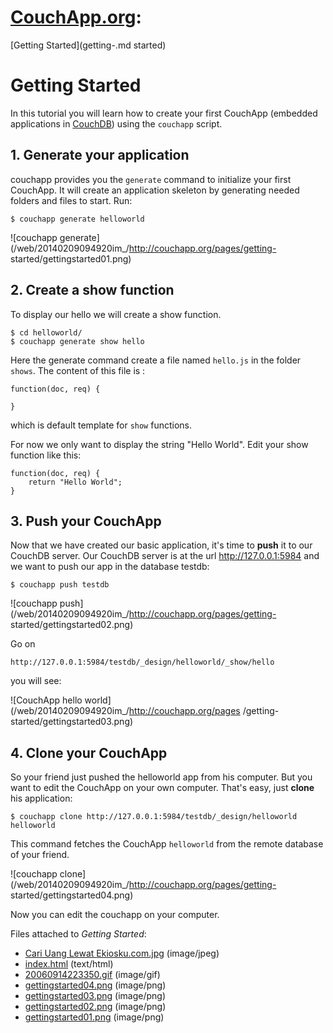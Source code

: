 # **[CouchApp.org](index.md):**
[Getting Started](getting-.md
started)

# Getting Started

In this tutorial you will learn how to create your first CouchApp (embedded
applications in [CouchDB](/web/20140209094920/http://couchdb.apache.org/))
using the `couchapp` script.

## 1\. Generate your application

couchapp provides you the `generate` command to initialize your first
CouchApp. It will create an application skeleton by generating needed folders
and files to start. Run:

    
    
    $ couchapp generate helloworld
    

![couchapp generate](/web/20140209094920im_/http://couchapp.org/pages/getting-
started/gettingstarted01.png)

## 2\. Create a show function

To display our hello we will create a show function.

    
    
    $ cd helloworld/
    $ couchapp generate show hello
    

Here the generate command create a file named `hello.js` in the folder
`shows`. The content of this file is :

    
    
    function(doc, req) {  
    
    }
    

which is default template for `show` functions.

For now we only want to display the string "Hello World". Edit your show
function like this:

    
    
    function(doc, req) {
        return "Hello World";
    }
    

## 3\. Push your CouchApp

Now that we have created our basic application, it's time to **push** it to
our CouchDB server. Our CouchDB server is at the url http://127.0.0.1:5984 and
we want to push our app in the database testdb:

    
    
    $ couchapp push testdb
    

![couchapp push](/web/20140209094920im_/http://couchapp.org/pages/getting-
started/gettingstarted02.png)

Go on

    
    
    http://127.0.0.1:5984/testdb/_design/helloworld/_show/hello  
    

you will see:

![CouchApp hello world](/web/20140209094920im_/http://couchapp.org/pages
/getting-started/gettingstarted03.png)

## 4\. Clone your CouchApp

So your friend just pushed the helloworld app from his computer. But you want
to edit the CouchApp on your own computer. That's easy, just **clone** his
application:

    
    
    $ couchapp clone http://127.0.0.1:5984/testdb/_design/helloworld helloworld
    

This command fetches the CouchApp `helloworld` from the remote database of
your friend.

![couchapp clone](/web/20140209094920im_/http://couchapp.org/pages/getting-
started/gettingstarted04.png)

Now you can edit the couchapp on your computer.

Files attached to _Getting Started_:

  * [Cari Uang Lewat Ekiosku.com.jpg](/web/20140209094920/http://couchapp.org/pages/getting-started/Cari%20Uang%20Lewat%20Ekiosku.com.jpg) (image/jpeg)
  * [index.html](/web/20140209094920/http://couchapp.org/pages/getting-started/index.html) (text/html)
  * [20060914223350.gif](/web/20140209094920/http://couchapp.org/pages/getting-started/20060914223350.gif) (image/gif)
  * [gettingstarted04.png](/web/20140209094920/http://couchapp.org/pages/getting-started/gettingstarted04.png) (image/png)
  * [gettingstarted03.png](/web/20140209094920/http://couchapp.org/pages/getting-started/gettingstarted03.png) (image/png)
  * [gettingstarted02.png](/web/20140209094920/http://couchapp.org/pages/getting-started/gettingstarted02.png) (image/png)
  * [gettingstarted01.png](/web/20140209094920/http://couchapp.org/pages/getting-started/gettingstarted01.png) (image/png)

